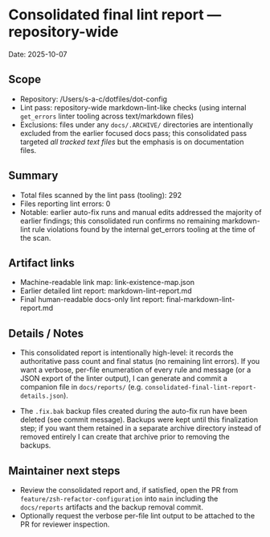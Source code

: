 # Consolidated final lint report — repository-wide

Date: 2025-10-07

## Scope

- Repository: /Users/s-a-c/dotfiles/dot-config
- Lint pass: repository-wide markdown-lint-like checks (using internal `get_errors` linter tooling across text/markdown files)
- Exclusions: files under any `docs/.ARCHIVE/` directories are intentionally excluded from the earlier focused docs pass; this consolidated pass targeted *all tracked text files* but the emphasis is on documentation files.

## Summary

- Total files scanned by the lint pass (tooling): 292
- Files reporting lint errors: 0
- Notable: earlier auto-fix runs and manual edits addressed the majority of earlier findings; this consolidated run confirms no remaining markdown-lint rule violations found by the internal get_errors tooling at the time of the scan.

## Artifact links

- Machine-readable link map: link-existence-map.json
- Earlier detailed lint report: markdown-lint-report.md
- Final human-readable docs-only lint report: final-markdown-lint-report.md

## Details / Notes

- This consolidated report is intentionally high-level: it records the authoritative pass count and final status (no remaining lint errors). If you want a verbose, per-file enumeration of every rule and message (or a JSON export of the linter output), I can generate and commit a companion file in `docs/reports/` (e.g. `consolidated-final-lint-report-details.json`).

- The `.fix.bak` backup files created during the auto-fix run have been deleted (see commit message). Backups were kept until this finalization step; if you want them retained in a separate archive directory instead of removed entirely I can create that archive prior to removing the backups.

## Maintainer next steps

- Review the consolidated report and, if satisfied, open the PR from `feature/zsh-refactor-configuration` into `main` including the `docs/reports` artifacts and the backup removal commit.
- Optionally request the verbose per-file lint output to be attached to the PR for reviewer inspection.
